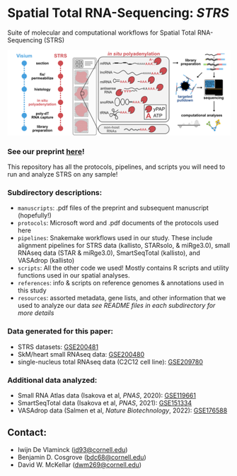 # **Spatial Total RNA-Sequencing:** ***STRS***
Suite of molecular and computational workflows for Spatial Total RNA-Sequencing (STRS)

![STRS workflow](STRS.png)

### See our preprint [here](https://www.biorxiv.org/content/10.1101/2022.04.20.488964v1)!

This repository has all the protocols, pipelines, and scripts you will need to run and analyze STRS on any sample!

### Subdirectory descriptions:
- `manuscripts`: .pdf files of the preprint and subsequent manuscript (hopefully!)
- `protocols`: Microsoft word and .pdf documents of the protocols used here
- `pipelines`: Snakemake workflows used in our study. These include alignment pipelines for STRS data (kallisto, STARsolo, & miRge3.0), small RNAseq data (STAR & miRge3.0), SmartSeqTotal (kallisto), and VASAdrop (kallisto)
- `scripts`: All the other code we used! Mostly contains R scripts and utility functions used in our spatial analyses.
- `references`: info & scripts on reference genomes & annotations used in this study
- `resources`: assorted metadata, gene lists, and other information that we used to analyze our data
*see README files in each subdirectory for more details*

### Data generated for this paper:
- STRS datasets: [GSE200481](https://www.ncbi.nlm.nih.gov/geo/query/acc.cgi?acc=GSE200481)
- SkM/heart small RNAseq data: [GSE200480](https://www.ncbi.nlm.nih.gov/geo/query/acc.cgi?acc=GSE200480)
- single-nucleus total RNAseq data (C2C12 cell line): [GSE209780](https://www.ncbi.nlm.nih.gov/geo/query/acc.cgi?acc=GSE209780)

### Additional data analyzed:
- Small RNA Atlas data (Isakova et al, *PNAS*, 2020): [GSE119661](https://www.ncbi.nlm.nih.gov/geo/query/acc.cgi?acc=GSE119661)
- SmartSeqTotal data (Isakova et al, *PNAS*, 2021): [GSE151334](https://www.ncbi.nlm.nih.gov/geo/query/acc.cgi?acc=GSE151334)
- VASAdrop data (Salmen et al, *Nature Biotechnology*, 2022): [GSE176588](https://www.ncbi.nlm.nih.gov/geo/query/acc.cgi?acc=GSE176588)

## Contact:
- Iwijn De Vlaminck (id93@cornell.edu)
- Benjamin D. Cosgrove (bdc68@cornell.edu)
- David W. McKellar (dwm269@cornell.edu)
